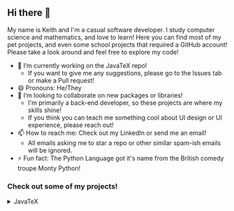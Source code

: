 ## Hi there 👋

My name is Keith and I'm a casual software developer. I study computer science and mathematics, and love to learn! Here you can find most of my pet projects, and even some school projects that required a GitHub account! Please take a look around and feel free to explore my code!

- 🔭 I’m currently working on the JavaTeX repo!
  - If you want to give me any suggestions, please go to the Issues tab or make a Pull request!
- 😄 Pronouns: He/They
- 👯 I’m looking to collaborate on new packages or libraries! 
  - I'm primarily a back-end developer, so these projects are where my skills shine!
  - If you think you can teach me something cool about UI design or UI experience, please reach out!
- 📫 How to reach me: Check out my LinkedIn or send me an email!
  - All emails asking me to star a repo or other similar spam-ish emails will be ignored.
- ⚡ Fun fact: The Python Language got it's name from the British comedy troupe Monty Python!

### Check out some of my projects!

<details>
  <summary>JavaTeX</summary>
  
  <br />

  You can find this project [here](https://github.com/keithallatt/JavaTeX/blob/main/README.md)!

  While this project is still a work in progress, it aims to bring easy, repeatable, and modular LaTeX document generation to people too busy to manually create large documents that follow a set pattern. The end goal of this project is to have a wide variety of preset document chunks, which can be edited through the graphical user interface, and to generate similar documents with slightly different values (like for worksheets or written test versions). 
</details>
